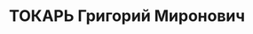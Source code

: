 ---
title: ТОКАРЬ Григорий Миронович
description: 'Род. в 1883, Полтавская губ., Полтавский уезд, хут. Токари, украинец,
  обр.: среднее специальное, б/п. Проживал: Московская обл., пос. Малаховка, ул. Комсомольская,
  Безымянный туп., д. 1. Начальник московского паровозного отделения Ленинской ж.д.

  Арестован 05.02.1937. Обв. в шпионаже в пользу японской разведки, вредительстве
  и участии в диверсионной организации. Приговор: ВК ВС СССР, 16.11.1937 – ВМН. Расстрелян
  16.11.1937, г.Москва.

  Реабилитирован ВК ВС СССР 01.02.1958'
---